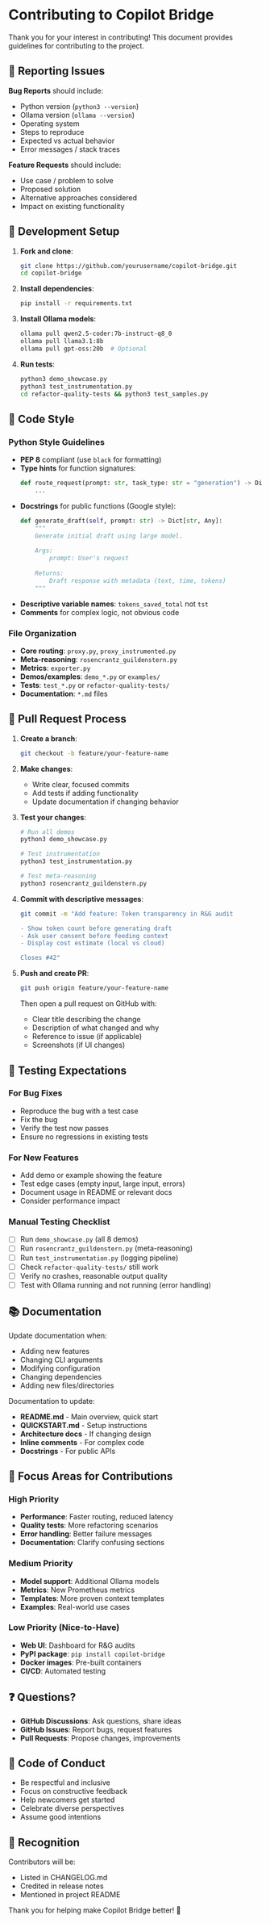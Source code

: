 # Contributing to Copilot Bridge

Thank you for your interest in contributing! This document provides guidelines for contributing to the project.

## 🐛 Reporting Issues

**Bug Reports** should include:
- Python version (`python3 --version`)
- Ollama version (`ollama --version`)
- Operating system
- Steps to reproduce
- Expected vs actual behavior
- Error messages / stack traces

**Feature Requests** should include:
- Use case / problem to solve
- Proposed solution
- Alternative approaches considered
- Impact on existing functionality

## 🔧 Development Setup

1. **Fork and clone**:
   ```bash
   git clone https://github.com/yourusername/copilot-bridge.git
   cd copilot-bridge
   ```

2. **Install dependencies**:
   ```bash
   pip install -r requirements.txt
   ```

3. **Install Ollama models**:
   ```bash
   ollama pull qwen2.5-coder:7b-instruct-q8_0
   ollama pull llama3.1:8b
   ollama pull gpt-oss:20b  # Optional
   ```

4. **Run tests**:
   ```bash
   python3 demo_showcase.py
   python3 test_instrumentation.py
   cd refactor-quality-tests && python3 test_samples.py
   ```

## 📝 Code Style

### Python Style Guidelines

- **PEP 8** compliant (use `black` for formatting)
- **Type hints** for function signatures:
  ```python
  def route_request(prompt: str, task_type: str = "generation") -> Dict[str, Any]:
      ...
  ```
- **Docstrings** for public functions (Google style):
  ```python
  def generate_draft(self, prompt: str) -> Dict[str, Any]:
      """
      Generate initial draft using large model.
      
      Args:
          prompt: User's request
          
      Returns:
          Draft response with metadata (text, time, tokens)
      """
  ```
- **Descriptive variable names**: `tokens_saved_total` not `tst`
- **Comments** for complex logic, not obvious code

### File Organization

- **Core routing**: `proxy.py`, `proxy_instrumented.py`
- **Meta-reasoning**: `rosencrantz_guildenstern.py`
- **Metrics**: `exporter.py`
- **Demos/examples**: `demo_*.py` or `examples/`
- **Tests**: `test_*.py` or `refactor-quality-tests/`
- **Documentation**: `*.md` files

## 🚀 Pull Request Process

1. **Create a branch**:
   ```bash
   git checkout -b feature/your-feature-name
   ```

2. **Make changes**:
   - Write clear, focused commits
   - Add tests if adding functionality
   - Update documentation if changing behavior

3. **Test your changes**:
   ```bash
   # Run all demos
   python3 demo_showcase.py
   
   # Test instrumentation
   python3 test_instrumentation.py
   
   # Test meta-reasoning
   python3 rosencrantz_guildenstern.py
   ```

4. **Commit with descriptive messages**:
   ```bash
   git commit -m "Add feature: Token transparency in R&G audit
   
   - Show token count before generating draft
   - Ask user consent before feeding context
   - Display cost estimate (local vs cloud)
   
   Closes #42"
   ```

5. **Push and create PR**:
   ```bash
   git push origin feature/your-feature-name
   ```
   
   Then open a pull request on GitHub with:
   - Clear title describing the change
   - Description of what changed and why
   - Reference to issue (if applicable)
   - Screenshots (if UI changes)

## 🧪 Testing Expectations

### For Bug Fixes
- Reproduce the bug with a test case
- Fix the bug
- Verify the test now passes
- Ensure no regressions in existing tests

### For New Features
- Add demo or example showing the feature
- Test edge cases (empty input, large input, errors)
- Document usage in README or relevant docs
- Consider performance impact

### Manual Testing Checklist
- [ ] Run `demo_showcase.py` (all 8 demos)
- [ ] Run `rosencrantz_guildenstern.py` (meta-reasoning)
- [ ] Run `test_instrumentation.py` (logging pipeline)
- [ ] Check `refactor-quality-tests/` still work
- [ ] Verify no crashes, reasonable output quality
- [ ] Test with Ollama running and not running (error handling)

## 📚 Documentation

Update documentation when:
- Adding new features
- Changing CLI arguments
- Modifying configuration
- Changing dependencies
- Adding new files/directories

Documentation to update:
- **README.md** - Main overview, quick start
- **QUICKSTART.md** - Setup instructions
- **Architecture docs** - If changing design
- **Inline comments** - For complex code
- **Docstrings** - For public APIs

## 🎯 Focus Areas for Contributions

### High Priority
- **Performance**: Faster routing, reduced latency
- **Quality tests**: More refactoring scenarios
- **Error handling**: Better failure messages
- **Documentation**: Clarify confusing sections

### Medium Priority
- **Model support**: Additional Ollama models
- **Metrics**: New Prometheus metrics
- **Templates**: More proven context templates
- **Examples**: Real-world use cases

### Low Priority (Nice-to-Have)
- **Web UI**: Dashboard for R&G audits
- **PyPI package**: `pip install copilot-bridge`
- **Docker images**: Pre-built containers
- **CI/CD**: Automated testing

## ❓ Questions?

- **GitHub Discussions**: Ask questions, share ideas
- **GitHub Issues**: Report bugs, request features
- **Pull Requests**: Propose changes, improvements

## 📜 Code of Conduct

- Be respectful and inclusive
- Focus on constructive feedback
- Help newcomers get started
- Celebrate diverse perspectives
- Assume good intentions

## 🙏 Recognition

Contributors will be:
- Listed in CHANGELOG.md
- Credited in release notes
- Mentioned in project README

Thank you for helping make Copilot Bridge better! 🌉
